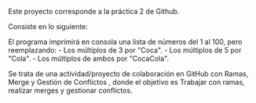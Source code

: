 Este proyecto corresponde a la práctica 2 de Github.

Consiste en lo siguiente:

El programa imprimirá en consola una lista de números del 1 al 100, pero reemplazando:
    - Los múltiplos de 3 por "Coca".
    - Los múltiplos de 5 por "Cola".
    - Los múltiplos de ambos por "CocaCola".

Se trata de una actividad/proyecto de colaboración en GitHub con Ramas, Merge y Gestión de Conflictos , donde el objetivo es Trabajar con ramas, realizar merges y gestionar conflictos.
